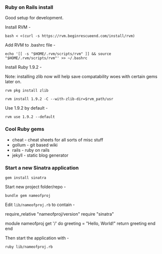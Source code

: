 ### Ruby on Rails install

Good setup for development.

Install RVM - 

`bash < <(curl -s https://rvm.beginrescueend.com/install/rvm)`

Add RVM to .bashrc file - 

`echo '[[ -s "$HOME/.rvm/scripts/rvm" ]] && source "$HOME/.rvm/scripts/rvm"' >> ~/.bashrc`

Install Ruby 1.9.2 - 

Note: installing zlib now will help save compatability woes with certain gems later on.

`rvm pkg install zlib`

`rvm install 1.9.2 -C --with-zlib-dir=$rvm_path/usr`

Use 1.9.2 by default -

`rvm use 1.9.2 --default`

### Cool Ruby gems

* cheat - cheat sheets for all sorts of misc stuff
* gollum - git based wiki
* rails - ruby on rails
* jekyll - static blog generator

### Start a new Sinatra application

`gem install sinatra`

Start new project folder/repo -

`bundle gem nameofproj`

Edit `lib/nameofproj.rb` to contain -

  require_relative "nameofproj/version"
  require "sinatra"

  module nameofproj
    get '/' do
      greeting = "Hello, World!"
      return greeting
    end
  end

Then start the application with -

`ruby lib/nameofproj.rb`

